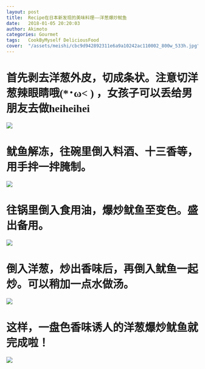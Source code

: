 ```yaml
---
layout: post
title:  Recipe在日本新发现的美味料理——洋葱爆炒鱿鱼
date:   2018-01-05 20:20:03
author: Akimoto
categories: Gourmet
tags:	CookByMyself DeliciousFood
cover:  "/assets/meishi/cbc9d942892311e6a9a10242ac110002_800w_533h.jpg"
---
```


# <font face="segoe script">首先剥去洋葱外皮，切成条状。注意切洋葱辣眼睛哦(*･ω< ) ，女孩子可以丢给男朋友去做heiheihei</font>
![](http://ox2jumurr.bkt.clouddn.com/yangcongyouyu1.JPG)
# 鱿鱼解冻，往碗里倒入料酒、十三香等，用手拌一拌腌制。
![](http://ox2jumurr.bkt.clouddn.com/yangcongyouyu2.JPG)
# 往锅里倒入食用油，爆炒鱿鱼至变色。盛出备用。
![](http://ox2jumurr.bkt.clouddn.com/yangcongyouyu4.JPG)
# 倒入洋葱，炒出香味后，再倒入鱿鱼一起炒。可以稍加一点水做汤。
![](http://ox2jumurr.bkt.clouddn.com/yangcongyouyu3.JPG)
# 这样，一盘色香味诱人的洋葱爆炒鱿鱼就完成啦！
![](http://ox2jumurr.bkt.clouddn.com/yangcongyouyu5.JPG)

<div class="cm-article" data-key="AkimotoYuduki.id"></div>

<link rel="stylesheet" href="//comment.moe/dest/static/css/plus.css">

<script src="//comment.moe/dest/static/js/build.js" charset="UTF-8"></script>


